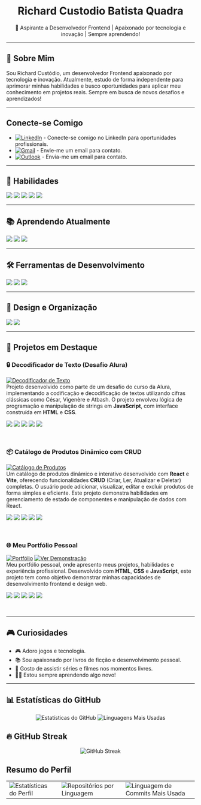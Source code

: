 <!-- Profile Header / Cabeçalho do Perfil -->
<h1 align="center">
    Richard Custodio Batista Quadra  
</h1>

<p align="center">
    🚀 Aspirante a Desenvolvedor Frontend | Apaixonado por tecnologia e inovação | Sempre aprendendo!
</p>

---

## 🚀 Sobre Mim  
Sou Richard Custódio, um desenvolvedor Frontend apaixonado por tecnologia e inovação. Atualmente, estudo de forma independente para aprimorar minhas habilidades e busco oportunidades para aplicar meu conhecimento em projetos reais. Sempre em busca de novos desafios e aprendizados!

---

##  Conecte-se Comigo

* [![LinkedIn](https://img.shields.io/badge/LinkedIn-0077B5?style=for-the-badge&logo=linkedin&logoColor=white)](https://www.linkedin.com/in/richard-custodio-batista-quadra-279391312/) - Conecte-se comigo no LinkedIn para oportunidades profissionais.
* [![Gmail](https://img.shields.io/badge/Gmail-D14836?style=for-the-badge&logo=gmail&logoColor=white)](mailto:rc.custodio078@gmail.com) - Envie-me um email para contato.
* [![Outlook](https://img.shields.io/badge/Outlook-0078D4?style=for-the-badge&logo=microsoft-outlook&logoColor=white)](mailto:rc.custodio@outlook.com)  - Envia-me um email para contato.

---

## 🏅 Habilidades

<p align="left">
  <img src="https://img.shields.io/badge/HTML5-Básico-orange?style=for-the-badge&logo=html5&logoColor=white" />
  <img src="https://img.shields.io/badge/CSS3-Básico-blue?style=for-the-badge&logo=css3&logoColor=white" />
  <img src="https://img.shields.io/badge/JavaScript-Básico-yellow?style=for-the-badge&logo=javascript&logoColor=black" />
  <img src="https://img.shields.io/badge/React.js-Básico-blue?style=for-the-badge&logo=react&logoColor=white" />
  <img src="https://img.shields.io/badge/Git-Básico-lightgrey?style=for-the-badge&logo=git&logoColor=white" />
</p>

---

## 📚 Aprendendo Atualmente

<p align="left">
  <img src="https://img.shields.io/badge/TypeScript-Aprendendo-yellow?style=for-the-badge&logo=typescript&logoColor=white" />
  <img src="https://img.shields.io/badge/Redux-Aprendendo-orange?style=for-the-badge&logo=redux&logoColor=white" />
  <img src="https://img.shields.io/badge/MySQL-Aprendendo-blueviolet?style=for-the-badge&logo=mysql&logoColor=white" />
</p>

---

## 🛠️ Ferramentas de Desenvolvimento  
<p align="left">
  <img src="https://img.shields.io/badge/VS%20Code-007ACC?style=for-the-badge&logo=visual-studio-code&logoColor=white" />
  <img src="https://img.shields.io/badge/Git-F05032?style=for-the-badge&logo=git&logoColor=white" />
  <img src="https://img.shields.io/badge/GitHub-181717?style=for-the-badge&logo=github&logoColor=white" />
</p>

---

## 🎨 Design e Organização  
<p align="left">
  <img src="https://img.shields.io/badge/Figma-F24E1E?style=for-the-badge&logo=figma&logoColor=white" />
  <img src="https://img.shields.io/badge/Trello-0052CC?style=for-the-badge&logo=trello&logoColor=white" />
</p>

---

## 🎯 Projetos em Destaque

### 🔒 Decodificador de Texto (Desafio Alura)
[![Decodificador de Texto](https://img.shields.io/badge/Ver%20Código-blue?style=for-the-badge&logo=github)](https://github.com/richardcustodio/Decodificador-de-Texto)
<br>
Projeto desenvolvido como parte de um desafio do curso da Alura, implementando a codificação e decodificação de textos utilizando cifras clássicas como César, Vigenère e Atbash. O projeto envolveu lógica de programação e manipulação de strings em **JavaScript**, com interface construída em **HTML** e **CSS**.
<p align="left">
  <img src="https://img.shields.io/badge/HTML5-E34F26?style=for-the-badge&logo=html5&logoColor=white" />
  <img src="https://img.shields.io/badge/CSS3-1572B6?style=for-the-badge&logo=css3&logoColor=white" />
  <img src="https://img.shields.io/badge/JavaScript-F7DF1E?style=for-the-badge&logo=javascript&logoColor=black" />
  <img src="https://img.shields.io/badge/React-61DAFB?style=for-the-badge&logo=react&logoColor=black" />
  <img src="https://img.shields.io/badge/Vite-B73BFE?style=for-the-badge&logo=vite&logoColor=white" />
</p>
<br>

### 📦 Catálogo de Produtos Dinâmico com CRUD
[![Catálogo de Produtos](https://img.shields.io/badge/Ver%20Código-blue?style=for-the-badge&logo=github)](https://github.com/richardcustodio/Catalogo-de-Produtos)
<br>
Um catálogo de produtos dinâmico e interativo desenvolvido com **React** e **Vite**, oferecendo funcionalidades **CRUD** (Criar, Ler, Atualizar e Deletar) completas. O usuário pode adicionar, visualizar, editar e excluir produtos de forma simples e eficiente. Este projeto demonstra habilidades em gerenciamento de estado de componentes e manipulação de dados com React.
<p align="left">
  <img src="https://img.shields.io/badge/HTML5-E34F26?style=for-the-badge&logo=html5&logoColor=white" />
  <img src="https://img.shields.io/badge/CSS3-1572B6?style=for-the-badge&logo=css3&logoColor=white" />
  <img src="https://img.shields.io/badge/JavaScript-F7DF1E?style=for-the-badge&logo=javascript&logoColor=black" />
  <img src="https://img.shields.io/badge/React-61DAFB?style=for-the-badge&logo=react&logoColor=black" />
  <img src="https://img.shields.io/badge/Vite-B73BFE?style=for-the-badge&logo=vite&logoColor=white" />
</p>
<br>

### 🌐 Meu Portfólio Pessoal
[![Portfólio](https://img.shields.io/badge/Ver%20Código-blue?style=for-the-badge&logo=github)](https://github.com/richardcustodio/Portfolio)
[![Ver Demonstração](https://img.shields.io/badge/Ver%20Demonstração-green?style=for-the-badge&logo=web)](https://richardcustodio.github.io/Portfolio/)
<br>
Meu portfólio pessoal, onde apresento meus projetos, habilidades e experiência profissional. Desenvolvido com **HTML**, **CSS** e **JavaScript**, este projeto tem como objetivo demonstrar minhas capacidades de desenvolvimento frontend e design web.
<p align="left">
  <img src="https://img.shields.io/badge/HTML5-E34F26?style=for-the-badge&logo=html5&logoColor=white" />
  <img src="https://img.shields.io/badge/CSS3-1572B6?style=for-the-badge&logo=css3&logoColor=white" />
  <img src="https://img.shields.io/badge/JavaScript-F7DF1E?style=for-the-badge&logo=javascript&logoColor=black" />
  <img src="https://img.shields.io/badge/React-61DAFB?style=for-the-badge&logo=react&logoColor=black" />
  <img src="https://img.shields.io/badge/Vite-B73BFE?style=for-the-badge&logo=vite&logoColor=white" />
</p>
<br>

---

## 🎮 Curiosidades  
- 🎮 Adoro jogos e tecnologia.  
- 📚 Sou apaixonado por livros de ficção e desenvolvimento pessoal.  
- 🎥 Gosto de assistir séries e filmes nos momentos livres.  
- 🧙️‍♂️ Estou sempre aprendendo algo novo!  

---

## 📊 Estatísticas do GitHub

<div align="center">
  <img src="https://github-readme-stats.vercel.app/api?username=richardcustodio&show_icons=true&theme=dark" alt="Estatísticas do GitHub" />
  <img src="https://github-readme-stats.vercel.app/api/top-langs/?username=richardcustodio&layout=compact&theme=dark" alt="Linguagens Mais Usadas" />
</div>

## 🔥 GitHub Streak

<div align="center">
  <img src="https://streak-stats.demolab.com?user=richardcustodio&theme=dark&hide_border=true" alt="GitHub Streak" />
</div>

## Resumo do Perfil

<div align="center">
  <table>
    <tr>
      <td>
        <img src="http://github-profile-summary-cards.vercel.app/api/cards/stats?username=richardcustodio&theme=dark" alt="Estatísticas do Perfil" />
      </td>
      <td>
        <img src="http://github-profile-summary-cards.vercel.app/api/cards/repos-per-language?username=richardcustodio&hide=Html&theme=dark" alt="Repositórios por Linguagem" />
      </td>
      <td>
        <img src="http://github-profile-summary-cards.vercel.app/api/cards/most-commit-language?username=richardcustodio&theme=dark" alt="Linguagem de Commits Mais Usada" />
      </td>
    </tr>
  </table>
</div>
